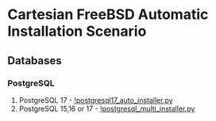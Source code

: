 # Cartesian FreeBSD Automatic Installation Scenario

## Databases

### PostgreSQL

1. PostgreSQL 17 - [!postgresql17_auto_installer.py](postgresql17_auto_installer.py)
2. PostgreSQL 15,16 or 17 - [!postgresql_multi_installer.py](postgresql_multi_installer.py)
   

